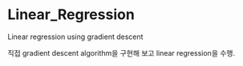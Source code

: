 # Linear_Regression
Linear regression using gradient descent

직접 gradient descent algorithm을 구현해 보고 linear regression을 수행.
